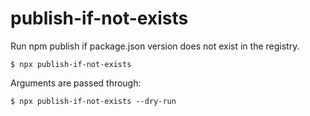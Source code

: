 # publish-if-not-exists

Run npm publish if package.json version does not exist in the registry.

```shell
$ npx publish-if-not-exists
```

Arguments are passed through:

```shell
$ npx publish-if-not-exists --dry-run
```
